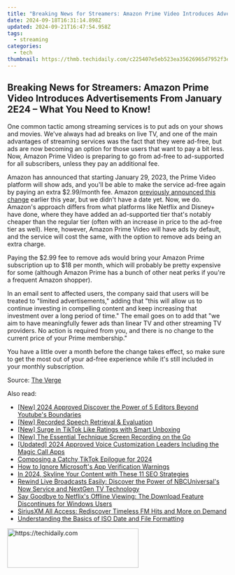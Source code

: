 ```yaml
---
title: "Breaking News for Streamers: Amazon Prime Video Introduces Advertisements From January 2E24 – What You Need to Know!"
date: 2024-09-18T16:31:14.898Z
updated: 2024-09-21T16:47:54.958Z
tags:
  - streaming
categories:
  - tech
thumbnail: https://thmb.techidaily.com/c225407e5eb523ea35626965d7952f3e8eff461a435028604a3c634507f598f5.png
---
```


## Breaking News for Streamers: Amazon Prime Video Introduces Advertisements From January 2E24 – What You Need to Know!

One common tactic among streaming services is to put ads on your shows and movies. We've always had ad breaks on live TV, and one of the main advantages of streaming services was the fact that they were ad-free, but ads are now becoming an option for those users that want to pay a bit less. Now, Amazon Prime Video is preparing to go from ad-free to ad-supported for all subscribers, unless they pay an additional fee.

 Amazon has announced that starting January 29, 2023, the Prime Video platform will show ads, and you'll be able to make the service ad-free again by paying an extra $2.99/month fee. Amazon [previously announced this change](https://location-social.techidaily.com/in-2024-edit-and-send-fake-location-on-telegram-for-your-vivo-y100-in-3-ways-drfone-by-drfone-virtual-android/) earlier this year, but we didn't have a date yet. Now, we do. Amazon's approach differs from what platforms like Netflix and Disney+ have done, where they have added an ad-supported tier that's notably cheaper than the regular tier (often with an increase in price to the ad-free tier as well). Here, however, Amazon Prime Video will have ads by default, and the service will cost the same, with the option to remove ads being an extra charge.

 Paying the $2.99 fee to remove ads would bring your Amazon Prime subscription up to $18 per month, which will probably be pretty expensive for some (although Amazon Prime has a bunch of other neat perks if you're a frequent Amazon shopper).

 In an email sent to affected users, the company said that users will be treated to "limited advertisements," adding that "this will allow us to continue investing in compelling content and keep increasing that investment over a long period of time." The email goes on to add that "we aim to have meaningfully fewer ads than linear TV and other streaming TV providers. No action is required from you, and there is no change to the current price of your Prime membership."

 You have a little over a month before the change takes effect, so make sure to get the most out of your ad-free experience while it's still included in your monthly subscription.

 Source: [The Verge](https://www.theverge.com/2023/12/26/24015595/amazon-prime-video-ads-coming-january-29)

<ins class="adsbygoogle"
     style="display:block"
     data-ad-format="autorelaxed"
     data-ad-client="ca-pub-7571918770474297"
     data-ad-slot="1223367746"></ins>

<ins class="adsbygoogle"
     style="display:block"
     data-ad-client="ca-pub-7571918770474297"
     data-ad-slot="8358498916"
     data-ad-format="auto"
     data-full-width-responsive="true"></ins>

<span class="atpl-alsoreadstyle">Also read:</span>
<div><ul>
<li><a href="https://facebook-video-footage.techidaily.com/new-2024-approved-discover-the-power-of-5-editors-beyond-youtubes-boundaries/"><u>[New] 2024 Approved Discover the Power of 5 Editors Beyond Youtube's Boundaries</u></a></li>
<li><a href="https://screen-sharing-recording.techidaily.com/new-recorded-speech-retrieval-and-evaluation/"><u>[New] Recorded Speech Retrieval & Evaluation</u></a></li>
<li><a href="https://some-tips.techidaily.com/new-surge-in-tiktok-like-ratings-with-smart-unboxing/"><u>[New] Surge in TikTok Like Ratings with Smart Unboxing</u></a></li>
<li><a href="https://video-capture.techidaily.com/new-the-essential-technique-screen-recording-on-the-go/"><u>[New] The Essential Technique Screen Recording on the Go</u></a></li>
<li><a href="https://fox-friendly.techidaily.com/updated-2024-approved-voice-customization-leaders-including-the-magic-call-apps/"><u>[Updated] 2024 Approved Voice Customization Leaders Including the Magic Call Apps</u></a></li>
<li><a href="https://tiktok-video-recordings.techidaily.com/composing-a-catchy-tiktok-epilogue-for-2024/"><u>Composing a Catchy TikTok Epilogue for 2024</u></a></li>
<li><a href="https://windows11.techidaily.com/how-to-ignore-microsofts-app-verification-warnings/"><u>How to Ignore Microsoft's App Verification Warnings</u></a></li>
<li><a href="https://youtube-lab.techidaily.com/24-skyline-your-content-with-these-11-seo-strategies/"><u>In 2024, Skyline Your Content with These 11 SEO Strategies</u></a></li>
<li><a href="https://media-tips.techidaily.com/rewind-live-broadcasts-easily-discover-the-power-of-nbcuniversals-now-service-and-nextgen-tv-technology/"><u>Rewind Live Broadcasts Easily: Discover the Power of NBCUniversal's Now Service and NextGen TV Technology</u></a></li>
<li><a href="https://media-tips.techidaily.com/say-goodbye-to-netflixs-offline-viewing-the-download-feature-discontinues-for-windows-users/"><u>Say Goodbye to Netflix's Offline Viewing: The Download Feature Discontinues for Windows Users</u></a></li>
<li><a href="https://media-tips.techidaily.com/siriusxm-all-access-rediscover-timeless-fm-hits-and-more-on-demand/"><u>SiriusXM All Access: Rediscover Timeless FM Hits and More on Demand</u></a></li>
<li><a href="https://vp-tips.techidaily.com/understanding-the-basics-of-iso-date-and-file-formatting/"><u>Understanding the Basics of ISO Date and File Formatting</u></a></li>
</ul></div>

<!-- affiliate ads begin -->
<a href="https://aligracehair.sjv.io/c/5597632/1938716/19272" target="_top" id="1938716">
  <img src="//a.impactradius-go.com/display-ad/19272-1938716" border="0" alt="https://techidaily.com" width="300" height="90"/>
</a>
<img height="0" width="0" src="https://aligracehair.sjv.io/i/5597632/1938716/19272" style="position:absolute;visibility:hidden;" border="0" />
<!-- affiliate ads end -->

